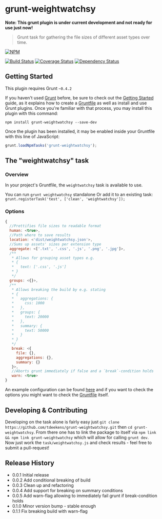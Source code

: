 # grunt-weightwatchsy

**Note: This grunt plugin is under current development and not ready for use just now!**

> Grunt task for gathering the file sizes of different asset types over time.

[![NPM](https://nodei.co/npm/grunt-weightwatchsy.png?mini=true)](https://nodei.co/npm/grunt-weightwatchsy/)

[![Build Status](https://travis-ci.org/tdeekens/grunt-weightwatchsy.svg?branch=master)](https://travis-ci.org/tdeekens/grunt-weightwatchsy)
[![Coverage Status](https://coveralls.io/repos/tdeekens/grunt-weightwatchsy/badge.png)](https://coveralls.io/r/tdeekens/grunt-weightwatchsy)
[![Dependency Status](https://david-dm.org/tdeekens/grunt-weightwatchsy.svg?style=flat)](https://david-dm.org/tdeekens/grunt-weightwatchsy)

## Getting Started
This plugin requires Grunt `~0.4.2`

If you haven't used [Grunt](http://gruntjs.com/) before, be sure to check out the [Getting Started](http://gruntjs.com/getting-started) guide, as it explains how to create a [Gruntfile](http://gruntjs.com/sample-gruntfile) as well as install and use Grunt plugins. Once you're familiar with that process, you may install this plugin with this command:

```shell
npm install grunt-weightwatchsy --save-dev
```

Once the plugin has been installed, it may be enabled inside your Gruntfile with this line of JavaScript:

```js
grunt.loadNpmTasks('grunt-weightwatchsy');
```

## The "weightwatchsy" task

### Overview
In your project's Gruntfile, the `weightwatchsy` task is available to use.

You can run `grunt weightwatchsy` standalone
Or add it to an existing task: `grunt.registerTask('test', ['clean', 'weightwatchsy']);`

### Options

```javascript
{
  //Prettifies file sizes to readable format
  human: <true>,
  //Path where to save results
  location: <'dist/weightwatchsy.json'>,
  //Sums up assets' sizes per extension type
  aggregate: <['.txt', '.css', '.js', '.png', '.jpg']>,
  /**
   * Allows for grouping asset types e.g.
   * {
   *   text: ['.css', '.js']
   * }
   */
  groups: <{}>,
  /**
   * Allows breaking the build by e.g. stating
   * {
   *   aggregations: {
   *     css: 1000
   *   },
   *   groups: {
   *     text: 20000
   *   },
   *   summary: {
   *     text: 50000
   *   }
   * }
   */
   break: <{
     file: {},
     aggregations: {},
     summary: {}
   }>,
   //Aborts grunt immediately if false and a `break`-condition holds
   warn: <true>
}
```

An example configuration can be found [here](https://github.com/tdeekens/grunt-weightwatchsy/blob/master/grunt/tasks/weightwatchsy.js) and if you want to check the options you might want to check the [Gruntfile](https://github.com/tdeekens/grunt-weightwatchsy/blob/master/tasks/weightwatchsy.js#L22) itself.

## Developing & Contributing

Developing on the task alone is fairly easy just `git clone https://github.com/tdeekens/grunt-weightwatchsy.git` then `cd grunt-weightwatchsy`. From there one has to link the package to itself via `npm link && npm link grunt-weightwatchsy` which will allow for calling `grunt dev`. Now just work the `task/weightwatchsy.js` and check results - feel free to submit a pull-request!

## Release History
- 0.0.1 Initial release
- 0.0.2 Add conditional breaking of build
- 0.0.3 Clean up and refactoring
- 0.0.4 Add support for breaking on summary conditions
- 0.0.5 Add warn-flag allowing to immediately fail grunt if break-condition holds
- 0.1.0 Minor version bump - stable enough
- 0.1.1 Fix breaking build with warn-flag
